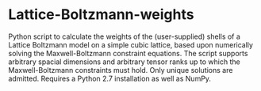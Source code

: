 # Lattice-Boltzmann-weights
Python script to calculate the weights of the (user-supplied) shells of a Lattice Boltzmann model on a simple cubic lattice, based upon numerically solving the Maxwell-Boltzmann constraint equations. The script supports arbitrary spacial dimensions and arbitrary tensor ranks up to which the Maxwell-Boltzmann constraints must hold. Only unique solutions are admitted. Requires a Python 2.7 installation as well as NumPy.

